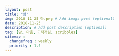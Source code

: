 ```yaml
---
layout: post
title: "맘"
img: 2018-11-25-맘.png # Add image post (optional)
date: 2018-11-25
description: # Add post description (optional)
tag: [맘, 마음, 끄적거림, scribbles]
sitemap :
  changefreq : weekly
  priority : 1.0
---
```

